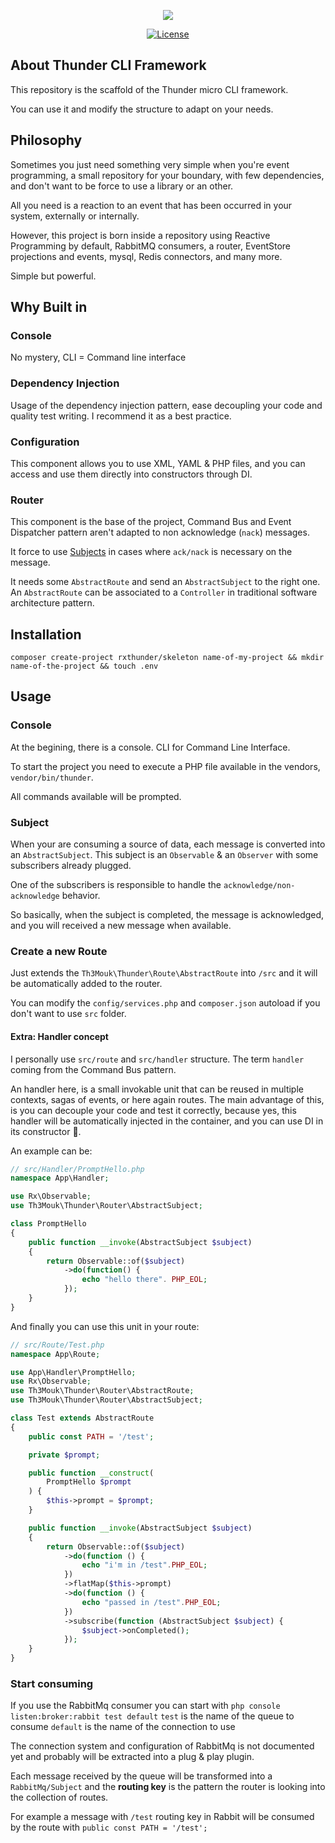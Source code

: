 <p align="center"><img src="https://github.com/Th3Mouk/Thunder/raw/master/resources/thunder-logo.svg?sanitize=true"></p>

<p align="center">
<a href="https://packagist.org/packages/th3mouk/thunder-framework"><img src="https://poser.pugx.org/th3mouk/thunder-framework/license" alt="License"></a>
</p>

## About Thunder CLI Framework
This repository is the scaffold of the Thunder micro CLI framework.

You can use it and modify the structure to adapt on your needs.

## Philosophy
Sometimes you just need something very simple when you're event programming, 
a small repository for your boundary, with few dependencies, and don't want to 
be force to use a library or an other.

All you need is a reaction to an event that has been occurred in your system, 
externally or internally.

However, this project is born inside a repository using Reactive Programming 
by default, RabbitMQ consumers, a router, EventStore projections and events, 
mysql, Redis connectors, and many more.

Simple but powerful.

## Why Built in
### Console
No mystery, CLI = Command line interface

### Dependency Injection
Usage of the dependency injection pattern, ease decoupling your code and quality 
test writing. I recommend it as a best practice.  

### Configuration
This component allows you to use XML, YAML & PHP files, and you can access and use 
them directly into constructors through DI.

### Router
This component is the base of the project, Command Bus and Event Dispatcher 
pattern aren't adapted to non acknowledge (`nack`) messages.

It force to use [Subjects](http://reactivex.io/documentation/subject.html) in cases 
where `ack/nack` is necessary on the message.

It needs some `AbstractRoute` and send an `AbstractSubject` to the right one.
An `AbstractRoute` can be associated to a `Controller` in traditional software 
architecture pattern.

## Installation

`composer create-project rxthunder/skeleton name-of-my-project && mkdir name-of-the-project && touch .env`

## Usage
### Console
At the begining, there is a console.
CLI for Command Line Interface.

To start the project you need to execute a PHP file available in the vendors, `vendor/bin/thunder`.

All commands available will be prompted.

### Subject
When your are consuming a source of data, each message is converted into an
`AbstractSubject`. This subject is an `Observable` & an `Observer` with some 
subscribers already plugged.

One of the subscribers is responsible to handle the `acknowledge/non-acknowledge` behavior.

So basically, when the subject is completed, the message is acknowledged, and 
you will received a new message when available. 

### Create a new Route
Just extends the `Th3Mouk\Thunder\Route\AbstractRoute` into `/src` and it will 
be automatically added to the router.

You can modify the `config/services.php` and `composer.json` autoload if you 
don't want to use `src` folder.

#### Extra: Handler concept
I personally use `src/route` and `src/handler` structure.
The term `handler` coming from the Command Bus pattern.

An handler here, is a small invokable unit that can be reused in multiple 
contexts, sagas of events, or here again routes.
The main advantage of this, is you can decouple your code and test it correctly, 
because yes, this handler will be automatically injected in the container, 
and you can use DI in its constructor :tada:.

An example can be:
```php
// src/Handler/PromptHello.php
namespace App\Handler;

use Rx\Observable;
use Th3Mouk\Thunder\Router\AbstractSubject;

class PromptHello
{
    public function __invoke(AbstractSubject $subject)
    {
        return Observable::of($subject)
            ->do(function() {
                echo "hello there". PHP_EOL;
            });
    }
}
```

And finally you can use this unit in your route:

```php
// src/Route/Test.php
namespace App\Route;

use App\Handler\PromptHello;
use Rx\Observable;
use Th3Mouk\Thunder\Router\AbstractRoute;
use Th3Mouk\Thunder\Router\AbstractSubject;

class Test extends AbstractRoute
{
    public const PATH = '/test';

    private $prompt;

    public function __construct(
        PromptHello $prompt
    ) {
        $this->prompt = $prompt;
    }

    public function __invoke(AbstractSubject $subject)
    {
        return Observable::of($subject)
            ->do(function () {
                echo "i'm in /test".PHP_EOL;
            })
            ->flatMap($this->prompt)
            ->do(function () {
                echo "passed in /test".PHP_EOL;
            })
            ->subscribe(function (AbstractSubject $subject) {
                $subject->onCompleted();
            });
    }
}
```

### Start consuming
If you use the RabbitMq consumer you can start with `php console listen:broker:rabbit test default`
`test` is the name of the queue to consume
`default` is the name of the connection to use

The connection system and configuration of RabbitMq is not documented yet and 
probably will be extracted into a plug & play plugin.

Each message received by the queue will be transformed into a `RabbitMq/Subject`
and the **routing key** is the pattern the router is looking into the collection 
of routes.

For example a message with `/test` routing key in Rabbit will be consumed by 
the route with `public const PATH = '/test';` 
